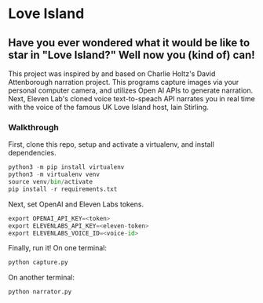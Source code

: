 # Love Island

## Have you ever wondered what it would be like to star in "Love Island?" Well now you (kind of) can!

This project was inspired by and based on Charlie Holtz's David Attenborough narration project.
This programs capture images via your personal computer camera, and utilizes Open AI APIs to
generate narration. Next, Eleven Lab's cloned voice text-to-speach API narrates you in real time with the voice of
the famous UK Love Island host, Iain Stirling.

### Walkthrough 
First, clone this repo, setup and activate a virtualenv, and install dependencies.

```python
python3 -m pip install virtualenv
python3 -m virtualenv venv
source venv/bin/activate
pip install -r requirements.txt
```

Next, set OpenAI and Eleven Labs tokens.

```python
export OPENAI_API_KEY=<token>
export ELEVENLABS_API_KEY=<eleven-token>
export ELEVENLABS_VOICE_ID=<voice-id>
```

Finally, run it! On one terminal:

```python
python capture.py
```

On another terminal:

```python
python narrator.py
```
